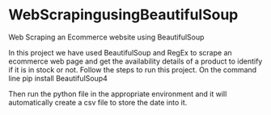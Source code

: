 # WebScrapingusingBeautifulSoup
Web Scraping an Ecommerce website using BeautifulSoup

In this project we have used BeautifulSoup and RegEx to scrape an ecommerce web page and get the availability details of a product to identify if it is in stock or not.
Follow the steps to run this project.
On the command line
pip install BeautifulSoup4

Then run the python file in the appropriate environment and it will automatically create a csv file to store the date into it.

